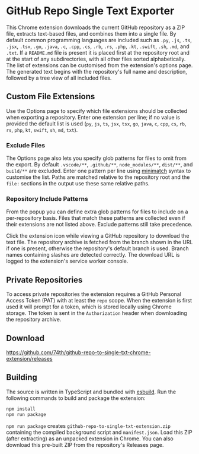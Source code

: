 # GitHub Repo Single Text Exporter

This Chrome extension downloads the current GitHub repository as a ZIP file, extracts text-based files, and combines them into a single file. By default common programming languages are included such as `.py`, `.js`, `.ts`, `.jsx`, `.tsx`, `.go`, `.java`, `.c`, `.cpp`, `.cs`, `.rb`, `.rs`, `.php`, `.kt`, `.swift`, `.sh`, `.md`, and `.txt`. If a `README.md` file is present it is placed first at the repository root and at the start of any subdirectories, with all other files sorted alphabetically. The list of extensions can be customised from the extension's options page. The generated text begins with the repository's full name and description, followed by a tree view of all included files.

## Custom File Extensions

Use the Options page to specify which file extensions should be collected when exporting a repository. Enter one extension per line; if no value is provided the default list is used (`py`, `js`, `ts`, `jsx`, `tsx`, `go`, `java`, `c`, `cpp`, `cs`, `rb`, `rs`, `php`, `kt`, `swift`, `sh`, `md`, `txt`).

### Exclude Files

The Options page also lets you specify glob patterns for files to omit from the export. By default `.vscode/**`, `.github/**`, `node_modules/**`, `dist/**`, and `build/**` are excluded. Enter one pattern per line using [minimatch](https://github.com/isaacs/minimatch) syntax to customise the list.
Paths are matched relative to the repository root and the `file:` sections in the
output use these same relative paths.

### Repository Include Patterns

From the popup you can define extra glob patterns for files to include on a
per-repository basis. Files that match these patterns are collected even if their
extensions are not listed above. Exclude patterns still take precedence.

Click the extension icon while viewing a GitHub repository to download the text file. The repository archive is fetched from the branch shown in the URL if one is present, otherwise the repository's default branch is used. Branch names containing slashes are detected correctly. The download URL is logged to the extension's service worker console.

## Private Repositories

To access private repositories the extension requires a GitHub Personal Access Token (PAT) with at least the `repo` scope.
When the extension is first used it will prompt for a token, which is stored locally using Chrome storage. The token is
sent in the `Authorization` header when downloading the repository archive.

## Download

https://github.com/74th/github-repo-to-single-txt-chrome-extension/releases

## Building

The source is written in TypeScript and bundled with [esbuild](https://esbuild.github.io/). Run the following commands to build and package the extension:

```bash
npm install
npm run package
```

`npm run package` creates `github-repo-to-single-txt-extension.zip` containing the compiled background script and `manifest.json`. Load this ZIP (after extracting) as an unpacked extension in Chrome. You can also download this pre-built ZIP from the repository's Releases page.
